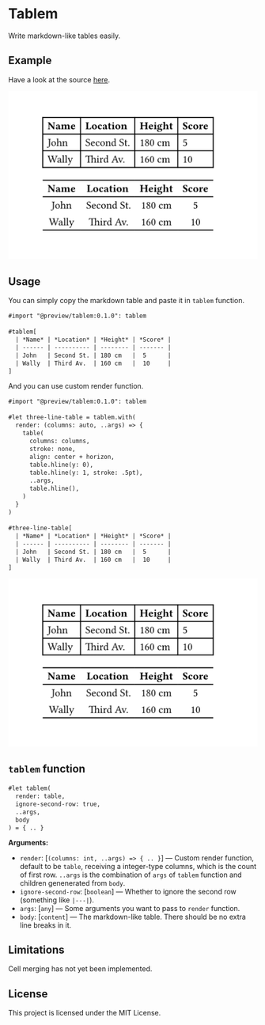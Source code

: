 # Tablem

Write markdown-like tables easily.

## Example

Have a look at the source [here](./examples/example.typ).

![Example](./examples/example.png)


## Usage

You can simply copy the markdown table and paste it in `tablem` function.

```typ
#import "@preview/tablem:0.1.0": tablem

#tablem[
  | *Name* | *Location* | *Height* | *Score* |
  | ------ | ---------- | -------- | ------- |
  | John   | Second St. | 180 cm   |  5      |
  | Wally  | Third Av.  | 160 cm   |  10     |
]
```

And you can use custom render function.

```typ
#import "@preview/tablem:0.1.0": tablem

#let three-line-table = tablem.with(
  render: (columns: auto, ..args) => {
    table(
      columns: columns,
      stroke: none,
      align: center + horizon,
      table.hline(y: 0),
      table.hline(y: 1, stroke: .5pt),
      ..args,
      table.hline(),
    )
  }
)

#three-line-table[
  | *Name* | *Location* | *Height* | *Score* |
  | ------ | ---------- | -------- | ------- |
  | John   | Second St. | 180 cm   |  5      |
  | Wally  | Third Av.  | 160 cm   |  10     |
]
```

![Example](./examples/example.png)


## `tablem` function

```typ
#let tablem(
  render: table,
  ignore-second-row: true,
  ..args,
  body
) = { .. }
```

**Arguments:**

- `render`: [`(columns: int, ..args) => { .. }`] &mdash; Custom render function, default to be `table`, receiving a integer-type columns, which is the count of first row. `..args` is the combination of `args` of `tablem` function and children genenerated from `body`.
- `ignore-second-row`: [`boolean`] &mdash; Whether to ignore the second row (something like `|---|`).
- `args`: [`any`] &mdash; Some arguments you want to pass to `render` function.
- `body`: [`content`] &mdash; The markdown-like table. There should be no extra line breaks in it.


## Limitations

Cell merging has not yet been implemented.


## License

This project is licensed under the MIT License.
